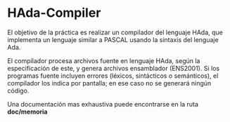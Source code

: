 
# HAda-Compiler

El objetivo de la práctica es realizar un compilador del lenguaje HAda, 
que implementa un lenguaje similar a PASCAL usando la sintaxis del lenguaje Ada.

El compilador procesa archivos fuente en lenguaje HAda, según la especificación de este, y genera archivos ensamblador (ENS2001). 
Si los programas fuente incluyen errores (léxicos, sintácticos o semánticos), el compilador los indica por pantalla; en ese caso no se generará ningún código. 

Una documentación mas exhaustiva puede encontrarse en la ruta <b>doc/memoria</b>